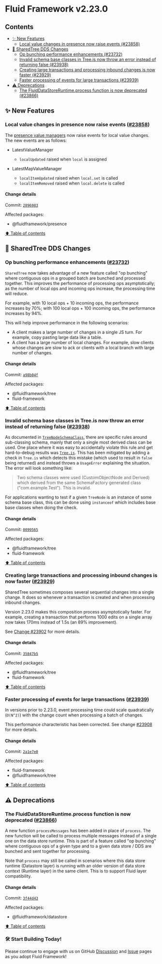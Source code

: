 <!-- THIS IS AN AUTOGENERATED FILE. DO NOT EDIT THIS FILE DIRECTLY. -->

# Fluid Framework v2.23.0

## Contents

- [✨ New Features](#-new-features)
  - [Local value changes in presence now raise events (#23858)](#local-value-changes-in-presence-now-raise-events-23858)
- [🌳 SharedTree DDS Changes](#-sharedtree-dds-changes)
  - [Op bunching performance enhancements (#23732)](#op-bunching-performance-enhancements-23732)
  - [Invalid schema base classes in Tree.is now throw an error instead of returning false (#23938)](#invalid-schema-base-classes-in-treeis-now-throw-an-error-instead-of-returning-false-23938)
  - [Creating large transactions and processing inbound changes is now faster (#23929)](#creating-large-transactions-and-processing-inbound-changes-is-now-faster-23929)
  - [Faster processing of events for large transactions (#23939)](#faster-processing-of-events-for-large-transactions-23939)
- [⚠️ Deprecations](#️-deprecations)
  - [The FluidDataStoreRuntime.process function is now deprecated (#23866)](#the-fluiddatastoreruntimeprocess-function-is-now-deprecated-23866)

## ✨ New Features

### Local value changes in presence now raise events ([#23858](https://github.com/microsoft/FluidFramework/issues/23858))

The [presence value managers](https://fluidframework.com/docs/build/presence#value-managers) now raise events for local value changes. The new events are as follows:

- LatestValueManager

  - `localUpdated` raised when `local` is assigned

- LatestMapValueManager
  - `localItemUpdated` raised when `local.set` is called
  - `localItemRemoved` raised when `local.delete` is called

#### Change details

Commit: [`2896983`](https://github.com/microsoft/FluidFramework/commit/2896983fef96ccc193182f6bcc723ad8ded602b4)

Affected packages:

- @fluidframework/presence

[⬆️ Table of contents](#contents)

## 🌳 SharedTree DDS Changes

### Op bunching performance enhancements ([#23732](https://github.com/microsoft/FluidFramework/issues/23732))

`SharedTree` now takes advantage of a new feature called "op bunching" where contiguous ops in a grouped batch are bunched and processed together. This improves the performance of processing ops asymptotically; as the number of local ops and incoming ops increase, the processing time will reduce.

For example, with 10 local ops + 10 incoming ops, the performance increases by 70%; with 100 local ops + 100 incoming ops, the performance increases by 94%.

This will help improve performance in the following scenarios:

- A client makes a large number of changes in a single JS turn. For example, copy pasting large data like a table.
- A client has a large number of local changes. For example, slow clients whose changes are slow to ack or clients with a local branch with large number of changes.

#### Change details

Commit: [`a98b04f`](https://github.com/microsoft/FluidFramework/commit/a98b04fc9e000971bdfa8135251a7dc3e189502c)

Affected packages:

- @fluidframework/tree
- fluid-framework

[⬆️ Table of contents](#contents)

### Invalid schema base classes in Tree.is now throw an error instead of returning false ([#23938](https://github.com/microsoft/FluidFramework/issues/23938))

As documented in [`TreeNodeSchemaClass`](https://fluidframework.com/docs/api/fluid-framework/treenodeschemaclass-typealias#treenodeschemaclass-remarks), there are specific rules around sub-classing schema, mainly that only a single most derived class can be used. One place where it was easy to accidentally violate this rule and get hard-to-debug results was [`Tree.is`](https://fluidframework.com/docs/data-structures/tree/nodes#treeis). This has been mitigated by adding a check in `Tree.is` which detects this mistake (which used to result in `false` being returned) and instead throws a `UsageError` explaining the situation. The error will look something like:

> Two schema classes were used (CustomObjectNode and Derived) which derived from the same SchemaFactory generated class ("com.example.Test"). This is invalid.

For applications wanting to test if a given `TreeNode` is an instance of some schema base class, this can be done using `instanceof` which includes base base classes when doing the check.

#### Change details

Commit: [`0099565`](https://github.com/microsoft/FluidFramework/commit/00995654070a4e13b57b2562ff4a5935aba70a2f)

Affected packages:

- @fluidframework/tree
- fluid-framework

[⬆️ Table of contents](#contents)

### Creating large transactions and processing inbound changes is now faster ([#23929](https://github.com/microsoft/FluidFramework/issues/23929))

SharedTree sometimes composes several sequential changes into a single change. It does so whenever a transaction is created and when processing inbound changes.

Version 2.23.0 makes this composition process asymptotically faster. For example, creating a transaction that performs 1000 edits on a single array now takes 170ms instead of 1.5s (an 89% improvement).

See [Change #23902](https://github.com/microsoft/FluidFramework/pull/23902) for more details.

#### Change details

Commit: [`35847b5`](https://github.com/microsoft/FluidFramework/commit/35847b5ffe09d94cef42b74ab59e37c4bd6d8c2d)

Affected packages:

- @fluidframework/tree
- fluid-framework

[⬆️ Table of contents](#contents)

### Faster processing of events for large transactions ([#23939](https://github.com/microsoft/FluidFramework/issues/23939))

In versions prior to 2.23.0, event processing time could scale quadratically (`O(N^2)`) with the change count when processing a batch of changes.

This performance characteristic has been corrected. See change [#23908](https://github.com/microsoft/FluidFramework/pull/23908) for more details.

#### Change details

Commit: [`2a1e7e0`](https://github.com/microsoft/FluidFramework/commit/2a1e7e0617f618f82134c0bba269119ed980aadc)

Affected packages:

- fluid-framework
- @fluidframework/tree

[⬆️ Table of contents](#contents)

## ⚠️ Deprecations

### The FluidDataStoreRuntime.process function is now deprecated ([#23866](https://github.com/microsoft/FluidFramework/issues/23866))

A new function `processMessages` has been added in place of `process`. The new function will be called to process multiple messages instead of a single one on the data store runtime. This is part of a feature called "op bunching" where contiguous ops of a given type and to a given data store / DDS are bunched and sent together for processing.

Note that `process` may still be called in scenarios where this data store runtime (Datastore layer) is running with an older version of data store context (Runtime layer) in the same client. This is to support Fluid layer compatibility.

#### Change details

Commit: [`3f44d43`](https://github.com/microsoft/FluidFramework/commit/3f44d43e985fea02ea349d024d3ae5d85f7eddd6)

Affected packages:

- @fluidframework/datastore

[⬆️ Table of contents](#contents)

### 🛠️ Start Building Today!

Please continue to engage with us on GitHub [Discussion](https://github.com/microsoft/FluidFramework/discussions) and [Issue](https://github.com/microsoft/FluidFramework/issues) pages as you adopt Fluid Framework!
